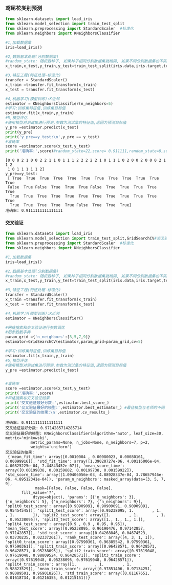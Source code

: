 
### 鸢尾花类别预测


```python
from sklearn.datasets import load_iris
from sklearn.model_selection import train_test_split
from sklearn.preprocessing import StandardScaler  #标准化
from sklearn.neighbors import KNeighborsClassifier

#1,加载数据集
iris=load_iris()

#2,数据基本处理(分割数据集)
#random_state: 随机数种子, 如果种子相同分割数据集就相同, 如果不同分割数据集也不同
x_train,x_test,y_train,y_test=train_test_split(iris.data,iris.target,test_size=0.3,random_state=8) 

#3,特征工程(特征处理-标准化)
transfer = StandardScaler()
x_train =transfer.fit_transform(x_train)
x_test = transfer.fit_transform(x_test)

#4,机器学习(模型训练):K近邻
estimator = KNeighborsClassifier(n_neighbors=5)
#学习:训练集特征值,训练集目标值
estimator.fit(x_train,y_train)
#5,模型评估
#使用模型对测试集进行预测,参数为测试集的特征值,返回为预测目标值
y_pre =estimator.predict(x_test)
print(y_pre)
print('y_pre==y_test:\n',y_pre == y_test)
#准确率
score =estimator.score(x_test,y_test)
print('准确率:',score)#random_state=22,score= 0.911111,random_state=8,score还是0.911111
```

    [0 0 0 2 1 0 0 2 2 1 1 0 1 1 1 2 2 2 2 2 1 0 1 1 1 0 2 0 0 2 0 0 0 2 1 1 2
     1 0 1 1 1 1 1 2]
    y_pre==y_test:
     [ True  True  True  True  True  True  True  True  True  True  True  True
     False  True False  True  True  True False  True  True  True  True  True
      True  True  True  True  True  True  True  True  True  True  True  True
      True  True  True  True  True False  True  True  True]
    准确率: 0.9111111111111111
    

#### 交叉验证


```python
from sklearn.datasets import load_iris
from sklearn.model_selection import train_test_split,GridSearchCV#交叉验证
from sklearn.preprocessing import StandardScaler  #标准化
from sklearn.neighbors import KNeighborsClassifier

#1,加载数据集
iris=load_iris()

#2,数据基本处理(分割数据集)
#random_state: 随机数种子, 如果种子相同分割数据集就相同, 如果不同分割数据集也不同
x_train,x_test,y_train,y_test=train_test_split(iris.data,iris.target,test_size=0.3,random_state=8) 

#3,特征工程(特征处理-标准化)
transfer = StandardScaler()
x_train =transfer.fit_transform(x_train)
x_test = transfer.fit_transform(x_test)

#4,机器学习(模型训练):K近邻
estimator = KNeighborsClassifier()

#网格搜索和交叉验证进行参数调优
#超参数数字典
param_grid ={'n_neighbors':[3,5,7,9]}
estimator=GridSearchCV(estimator,param_grid=param_grid,cv=5)

#学习:训练集特征值,训练集目标值
estimator.fit(x_train,y_train)
#5,模型评估
#使用模型对测试集进行预测,参数为测试集的特征值,返回为预测目标值
y_pre =estimator.predict(x_test)


#准确率
score =estimator.score(x_test,y_test)
print('准确率:',score)
#风格搜索与交叉验证结果
print('交叉验证最好分数:',estimator.best_score_)
print('交叉验证最好的模型:',estimator.best_estimator_) #最佳模型与老师的不同
print('交叉验证的结果:\n',estimator.cv_results_)
```

    准确率: 0.9111111111111111
    交叉验证最好分数: 0.9714285714285714
    交叉验证最好的模型: KNeighborsClassifier(algorithm='auto', leaf_size=30, metric='minkowski',
               metric_params=None, n_jobs=None, n_neighbors=7, p=2,
               weights='uniform')
    交叉验证的结果:
     {'mean_fit_time': array([0.0010004 , 0.00080023, 0.00080161, 0.00099916]), 'std_fit_time': array([1.39020727e-06, 4.00116006e-04, 4.00825225e-04, 7.44843452e-07]), 'mean_score_time': array([0.00199838, 0.00159802, 0.00199738, 0.00159922]), 'std_score_time': array([1.09406056e-03, 4.88928337e-04, 3.78657946e-06, 4.89512341e-04]), 'param_n_neighbors': masked_array(data=[3, 5, 7, 9],
                 mask=[False, False, False, False],
           fill_value='?',
                dtype=object), 'params': [{'n_neighbors': 3}, {'n_neighbors': 5}, {'n_neighbors': 7}, {'n_neighbors': 9}], 'split0_test_score': array([0.90909091, 0.90909091, 0.90909091, 0.95454545]), 'split1_test_score': array([0.95238095, 1.        , 1.        , 1.        ]), 'split2_test_score': array([1.        , 1.        , 1.        , 0.95238095]), 'split3_test_score': array([1., 1., 1., 1.]), 'split4_test_score': array([0.9 , 0.9 , 0.95, 0.95]), 'mean_test_score': array([0.95238095, 0.96190476, 0.97142857, 0.97142857]), 'std_test_score': array([0.04268846, 0.04674523, 0.03730235, 0.02337261]), 'rank_test_score': array([4, 3, 1, 1]), 'split0_train_score': array([0.97590361, 0.96385542, 0.97590361, 0.97590361]), 'split1_train_score': array([0.96428571, 0.96428571, 0.96428571, 0.95238095]), 'split2_train_score': array([0.97619048, 0.97619048, 0.98809524, 0.96428571]), 'split3_train_score': array([0.97619048, 0.95238095, 0.97619048, 0.96428571]), 'split4_train_score': array([1.        , 1.        , 1.        , 0.98823529]), 'mean_train_score': array([0.97851406, 0.97134251, 0.98089501, 0.96901826]), 'std_train_score': array([0.01167651, 0.01618734, 0.01216355, 0.01215151])}
    


```python

```


```python

```


```python

```


```python

```


```python

```
